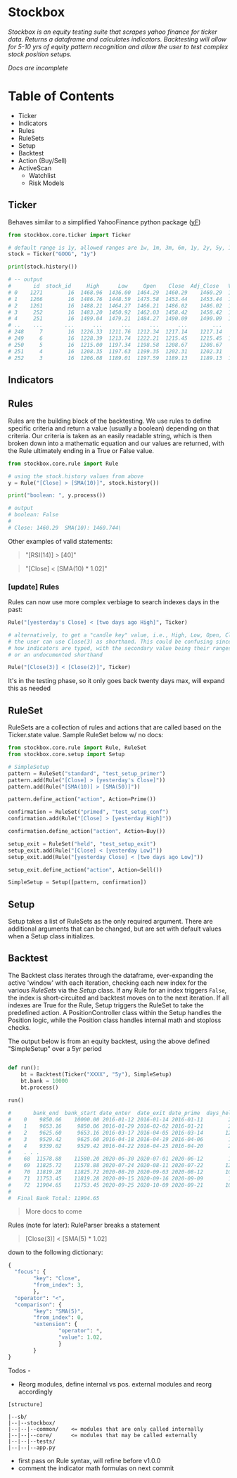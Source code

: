 # Stockbox
_Stockbox is an equity testing suite that scrapes yahoo finance for ticker data. Returns a dataframe and calculates indicators. Backtesting will allow for 5-10 yrs of equity pattern recognition and allow the user to test complex stock position setups._

_Docs are incomplete_

# Table of Contents
- Ticker
- Indicators
- Rules
- RuleSets
- Setup
- Backtest
- Action (Buy/Sell)
- ActiveScan
  - Watchlist
  - Risk Models

## Ticker
Behaves similar to a simplified YahooFinance python package ([yF](https://pypi.org/project/yfinance/))
```python
from stockbox.core.ticker import Ticker

# default range is 1y, allowed ranges are 1w, 1m, 3m, 6m, 1y, 2y, 5y, 10y
stock = Ticker("GOOG", "1y")

print(stock.history())

# -- output
#       id  stock_id     High      Low     Open    Close  Adj_Close   Volume        Date   SMA(10)    SMA(20)    RSI(14)  
# 0    1271        16  1468.96  1436.00  1464.29  1460.29    1460.29  1632521  2020-10-07  1460.744  1483.8785  50.052272 
# 1    1266        16  1486.76  1448.59  1475.58  1453.44    1453.44  1198917  2020-10-06  1460.193  1488.5405  43.332805 
# 2    1261        16  1488.21  1464.27  1466.21  1486.02    1486.02  1051041  2020-10-05  1457.644  1491.4370  44.345740 
# 3     252        16  1483.20  1450.92  1462.03  1458.42    1458.42  1282400  2020-10-02  1455.029  1499.3395  36.226691 
# 4     251        16  1499.04  1479.21  1484.27  1490.09    1490.09  1779500  2020-10-01  1458.627  1511.7235  44.999486 
# ..    ...       ...      ...      ...      ...      ...        ...      ...         ...       ...        ...        ... 
# 248     7        16  1226.33  1211.76  1212.34  1217.14    1217.14   867500  2019-10-14     0.000     0.0000   0.000000 
# 249     6        16  1228.39  1213.74  1222.21  1215.45    1215.45  1272700  2019-10-11     0.000     0.0000   0.000000 
# 250     5        16  1215.00  1197.34  1198.58  1208.67    1208.67   846600  2019-10-10     0.000     0.0000   0.000000 
# 251     4        16  1208.35  1197.63  1199.35  1202.31    1202.31   867700  2019-10-09     0.000     0.0000   0.000000 
# 252     3        16  1206.08  1189.01  1197.59  1189.13    1189.13  1039300  2019-10-08     0.000     0.0000   0.000000 
```
## Indicators

## Rules
Rules are the building block of the backtesting. We use rules to define specific criteria and return a value (usually a boolean) depending on that criteria. Our criteria is taken as an easily readable string, which is then broken down into a mathematic equation and our values are returned, with the Rule ultimately ending in a True or False value.
```python
from stockbox.core.rule import Rule

# using the stock.history values from above
y = Rule("[Close] > [SMA(10)]", stock.history())

print("boolean: ", y.process())

# output
# boolean: False
#
# Close: 1460.29  SMA(10): 1460.744\
```
Other examples of valid statements:
> "[RSI(14)] > [40]"

> "[Close] < [SMA(10) * 1.02]"

### [update] Rules
Rules can now use more complex verbiage to search indexes days in the past:
```python
Rule("[yesterday's Close] < [two days ago High]", Ticker)

# alternatively, to get a "candle key" value, i.e., High, Low, Open, Close, Volume from previous days, 
# the user can use Close(3) as shorthand. This could be confusing since it's not in alignment with 
# how indicators are typed, with the secondary value being their ranges/window, so this may be removed
# or an undocumented shorthand 

Rule("[Close(3)] < [Close(2)]", Ticker)
```
It's in the testing phase, so it only goes back twenty days max, will expand this as needed


## RuleSet
RuleSets are a collection of rules and actions that are called based on the Ticker.state value. Sample RuleSet below w/ no docs:

```python
from stockbox.core.rule import Rule, RuleSet
from stockbox.core.setup import Setup

# SimpleSetup
pattern = RuleSet("standard", "test_setup_primer")
pattern.add(Rule("[Close] > [yesterday's Close]"))
pattern.add(Rule("[SMA(10)] > [SMA(50)]"))

pattern.define_action("action", Action=Prime())

confirmation = RuleSet("primed", "test_setup_conf")
confirmation.add(Rule("[Close] > [yesterday High]"))

confirmation.define_action("action", Action=Buy())

setup_exit = RuleSet("held", "test_setup_exit")
setup_exit.add(Rule("[Close] < [yesterday Low]"))
setup_exit.add(Rule("[yesterday Close] < [two days ago Low]"))

setup_exit.define_action("action", Action=Sell())

SimpleSetup = Setup([pattern, confirmation])
```


## Setup
Setup takes a list of RuleSets as the only required argument. There are additional arguments that can be changed, but are set with default values when a Setup class initializes.


## Backtest
The Backtest class iterates through the dataframe, ever-expanding the active 'window' with each iteration, checking each new index for the various _RuleSets_ via the _Setup_ class. If any Rule for an index triggers `False`, the index is short-circuited and backtest moves on to the next iteration. If all indexes are True for the Rule, Setup triggers the RuleSet to take the predefined action. A PositionController class within the Setup handles the Position logic, while the Position class handles internal math and stoploss checks. 

The output below is from an equity backtest, using the above defined "SimpleSetup" over a 5yr period

```python

def run():
    bt = Backtest(Ticker("XXXX", "5y"), SimpleSetup)
    bt.bank = 10000
    bt.process()
    
run()

#	    bank_end  bank_start date_enter  date_exit date_prime  days_held  pos_id  price_enter  price_exit  stop_loss  total_pnl  total_shares
#	 0    9850.06    10000.00 2016-01-12 2016-01-14 2016-01-11        2.0  574656     2.390000    2.210000        0.0    -149.94         833.0
#	 1    9653.16     9850.06 2016-01-29 2016-02-02 2016-01-21        2.0  844736     2.200000    1.980000        1.0    -196.90         895.0
#	 2    9625.60     9653.16 2016-03-17 2016-04-05 2016-03-14       12.0  595616     2.800000    2.760000        0.0     -27.56         689.0
#	 3    9529.42     9625.60 2016-04-18 2016-04-19 2016-04-06        1.0  136864     2.760000    2.620000        0.0     -96.18         687.0
#	 4    9339.02     9529.42 2016-04-22 2016-04-25 2016-04-20        2.0  783952     3.990000    3.590000        1.0    -190.40         476.0
#	 . . .
#	 68  11578.88    11580.20 2020-06-30 2020-07-01 2020-06-12        1.0  575568    52.610001   52.580002        0.0      -1.32          44.0
#	 69  11825.72    11578.88 2020-07-24 2020-08-11 2020-07-22       12.0  576672    69.400002   76.879997        0.0     246.84          33.0
#	 70  11819.28    11825.72 2020-08-20 2020-09-03 2020-08-12       10.0  090608    82.769997   82.540001        0.0      -6.44          28.0
#	 71  11753.45    11819.28 2020-09-15 2020-09-16 2020-09-09        1.0  135232    78.930000   76.660004        0.0     -65.83          29.0
#	 72  11904.65    11753.45 2020-09-25 2020-10-09 2020-09-21       10.0  574272    78.059998   83.099998        0.0     151.20          30.0
# 
#  Final Bank Total: 11904.65
```
> More docs to come

Rules (note for later):
RuleParser breaks a statement
> [Close(3)] < [SMA(5) * 1.02] 

down to the following dictionary:
```python
{ 
  "focus": { 
        "key": "Close",
        "from_index": 3,
        },
  "operator": "<",
  "comparison": {
        "key": "SMA(5)",
        "from_index": 0,
        "extension": {
                "operator": *,
                "value": 1.02,
                }
        }
}
```

Todos - 
- Reorg modules, define internal vs pos. external modules and reorg accordingly
```
[structure]

|--sb/
|--|--stockbox/
|--|--|--common/    <= modules that are only called internally
|--|--|--core/      <= modules that may be called externally
|--|--|--tests/    
|--|--|--app.py
```
- first pass on Rule syntax, will refine before v1.0.0
- comment the indicator math formulas on next commit
